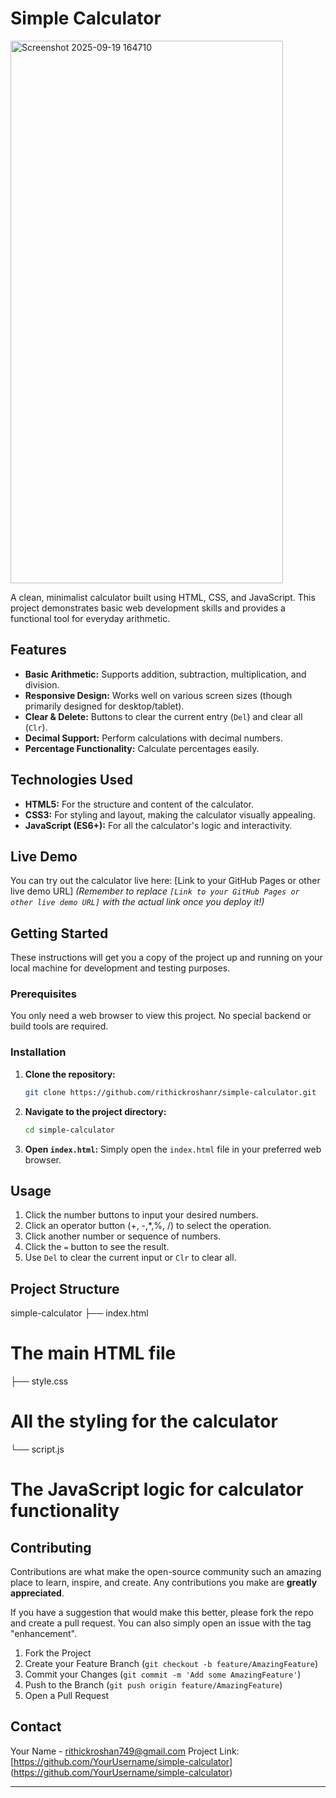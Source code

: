 # Simple Calculator
<img width="436" height="868" alt="Screenshot 2025-09-19 164710" src="https://github.com/user-attachments/assets/2752779e-d3bc-49f8-ada3-7ca1442c5935" />

A clean, minimalist calculator built using HTML, CSS, and JavaScript. This project demonstrates basic web development skills and provides a functional tool for everyday arithmetic.

## Features

*   **Basic Arithmetic:** Supports addition, subtraction, multiplication, and division.
*   **Responsive Design:** Works well on various screen sizes (though primarily designed for desktop/tablet).
*   **Clear & Delete:** Buttons to clear the current entry (`Del`) and clear all (`Clr`).
*   **Decimal Support:** Perform calculations with decimal numbers.
*   **Percentage Functionality:** Calculate percentages easily.

## Technologies Used

*   **HTML5:** For the structure and content of the calculator.
*   **CSS3:** For styling and layout, making the calculator visually appealing.
*   **JavaScript (ES6+):** For all the calculator's logic and interactivity.

## Live Demo

You can try out the calculator live here: [Link to your GitHub Pages or other live demo URL]
*(Remember to replace `[Link to your GitHub Pages or other live demo URL]` with the actual link once you deploy it!)*

## Getting Started

These instructions will get you a copy of the project up and running on your local machine for development and testing purposes.

### Prerequisites

You only need a web browser to view this project. No special backend or build tools are required.

### Installation

1.  **Clone the repository:**
    ```bash
    git clone https://github.com/rithickroshanr/simple-calculator.git
    ```

2.  **Navigate to the project directory:**
    ```bash
    cd simple-calculator
    ```

3.  **Open `index.html`:**
    Simply open the `index.html` file in your preferred web browser.

## Usage

1.  Click the number buttons to input your desired numbers.
2.  Click an operator button (+, -,*,%, /) to select the operation.
3.  Click another number or sequence of numbers.
4.  Click the `=` button to see the result.
5.  Use `Del` to clear the current input or `Clr` to clear all.

## Project Structure
simple-calculator
├── index.html
# The main HTML file
├── style.css
# All the styling for the calculator
└── script.js
# The JavaScript logic for calculator functionality

## Contributing

Contributions are what make the open-source community such an amazing place to learn, inspire, and create. Any contributions you make are **greatly appreciated**.

If you have a suggestion that would make this better, please fork the repo and create a pull request. You can also simply open an issue with the tag "enhancement".

1.  Fork the Project
2.  Create your Feature Branch (`git checkout -b feature/AmazingFeature`)
3.  Commit your Changes (`git commit -m 'Add some AmazingFeature'`)
4.  Push to the Branch (`git push origin feature/AmazingFeature`)
5.  Open a Pull Request
## Contact

Your Name - rithickroshan749@gmail.com
Project Link: [https://github.com/YourUsername/simple-calculator] (https://github.com/YourUsername/simple-calculator)

---


